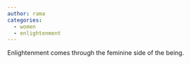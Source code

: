 ```yaml
---
author: rama
categories:
  - women
  - enlightenment
---
```


Enlightenment comes through the feminine side of the being.